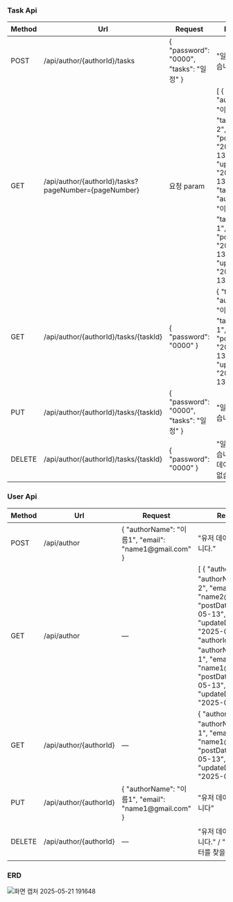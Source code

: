 <h3>Task Api</h3>
<table>
  <thead>
    <tr>
      <th>Method</th>
      <th>Url</th>
      <th>Request</th>
      <th>Response</th>
      <th>상태코드</th>
    </tr>
  </thead>
  <tbody>
    <tr>
      <td>POST</td>
      <td>/api/author/{authorId}/tasks</td>
      <td>{
  "password": "0000",
  "tasks": "일정"
}</td>
      <td>"일정을 생성했습니다"</td>
      <td>201 Created</td>
    </tr>
    <tr>
      <td>GET</td>
      <td>/api/author/{authorId}/tasks?pageNumber={pageNumber}</td>
      <td>요청 param</td>
      <td>[
    {
        "taskId": 2,
        "authorName": "이름2",
        "tasks": "일정2",
        "postDate": "2025-05-13",
        "updateDate": "2025-05-13"
    },
    {
        "taskId": 1,
        "authorName": "이름1",
        "tasks": "일정1",
        "postDate": "2025-05-13",
        "updateDate": "2025-05-13"
    }
]</td>
      <td>200 OK</td>
    </tr>
    <tr>
      <td>GET</td>
      <td>/api/author/{authorId}/tasks/{taskId}</td>
      <td>{
  "password": "0000"
}</td>
      <td>    {
        "taskId": 1,
        "authorName": "이름1",
        "tasks": "일정1",
        "postDate": "2025-05-13",
        "updateDate": "2025-05-13"
    }</td>
      <td>200 OK</td>
    </tr>
    <tr>
      <td>PUT</td>
      <td>/api/author/{authorId}/tasks/{taskId}</td>
      <td>{
  "password": "0000",
  "tasks": "일정"
}</td>
      <td>"일정을 수정했습니다."</td>
      <td>200 OK</td>
    </tr>
    <tr>
      <td>DELETE</td>
      <td>/api/author/{authorId}/tasks/{taskId}</td>
      <td>{
  "password": "0000"
}</td>
      <td>"일정을 삭제했습니다" / "해당 데이터를 찾을 수 없습니다."</td>
      <td>200 OK / 404 Not Found</td>
    </tr>
  </tbody>
</table>

<h3>User Api</h3>
<table>
  <thead>
    <tr>
      <th>Method</th>
      <th>Url</th>
      <th>Request</th>
      <th>Response</th>
      <th>상태코드</th>
    </tr>
  </thead>
  <tbody>
    <tr>
      <td>POST</td>
      <td>/api/author</td>
      <td>{        
        "authorName": "이름1",
        "email": "name1@gmail.com"
        }</td>
      <td>"유저 데이터를 생성했습니다."</td>
      <td>201 Created</td>
    </tr>
    <tr>
      <td>GET</td>
      <td>/api/author</td>
      <td>—</td>
      <td>[
    {
        "authorId": 2,
        "authorName": "이름2",
        "email": "name2@gmail.com",
        "postDate": "2025-05-13",
        "updateDate": "2025-05-13"
    },
    {
        "authorId": 1,
        "authorName": "이름1",
        "email": "name1@gmail.com",
        "postDate": "2025-05-13",
        "updateDate": "2025-05-13"
    }
]</td>
      <td>200 OK</td>
    </tr>
    <tr>
      <td>GET</td>
      <td>/api/author/{authorId}</td>
      <td>—</td>
      <td>    {
        "authorId": 1,
        "authorName": "이름1",
        "email": "name1@gmail.com",
        "postDate": "2025-05-13",
        "updateDate": "2025-05-13"
    }</td>
      <td>200 OK</td>
    </tr>
    <tr>
      <td>PUT</td>
      <td>/api/author/{authorId}</td>
      <td>{        
        "authorName": "이름1",
        "email": "name1@gmail.com"
        }</td>
      <td>"유저 데이터를 수정했습니다"</td>
      <td>200 OK</td>
    </tr>
    <tr>
      <td>DELETE</td>
      <td>/api/author/{authorId}</td>
      <td>—</td>
      <td>"유저 데이터를 삭제했습니다." / "해당 ID의 데이터를 찾을 수 없습니다."</td>
      <td>200 OK / 404 Not Found</td>
    </tr>
  </tbody>
</table>
<h3>ERD</h3>

![화면 캡처 2025-05-21 191648](https://github.com/user-attachments/assets/3efa3a8d-a4bf-4d4a-a18b-ca6d39d39765)
